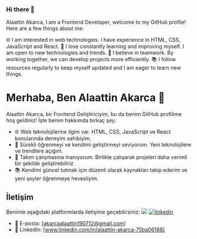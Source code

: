 ### Hi there 👋
Alaattin Akarca, I am a Frontend Developer, welcome to my GitHub profile! Here are a few things about me:

🌐 I am interested in web technologies. I have experience in HTML, CSS, JavaScript and React.
🚀 I love constantly learning and improving myself. I am open to new technologies and trends.
👥 I believe in teamwork. By working together, we can develop projects more efficiently.
📚 I follow resources regularly to keep myself updated and I am eager to learn new things.

# Merhaba, Ben Alaattin Akarca 👋

Alaattin Akarca, bir Frontend Geliştiriciyim, bu da benim GitHub profilime hoş geldiniz! İşte benim hakkımda birkaç şey:

- 🌐 Web teknolojilerine ilgim var. HTML, CSS, JavaScript ve React konularında deneyim sahibiyim.
- 🚀 Sürekli öğrenmeyi ve kendimi geliştirmeyi seviyorum. Yeni teknolojilere ve trendlere açığım.
- 👥 Takım çalışmasına inanıyorum. Birlikte çalışarak projeleri daha verimli bir şekilde geliştirebiliriz.
- 📚 Kendimi güncel tutmak için düzenli olarak kaynakları takip ederim ve yeni şeyler öğrenmeye hevesliyim.
## İletişim

Benimle aşağıdaki platformlarda iletişime geçebilirsiniz:
<img src="(https://img.shields.io/badge/Gmail-D14836?style=for-the-badge&logo=gmail&logoColor=white)}" />
[![linkedin](https://img.shields.io/badge/Linkedin-000000?style=for-the-badge&logo=Linkedin&logoColor=white)](www.linkedin.com/in/alaattin-akarca-75ba06188)
- 📧 E-posta: [akarcaalaattin190712@gmail.com]
- 💼 LinkedIn: [www.linkedin.com/in/alaattin-akarca-75ba06188]
